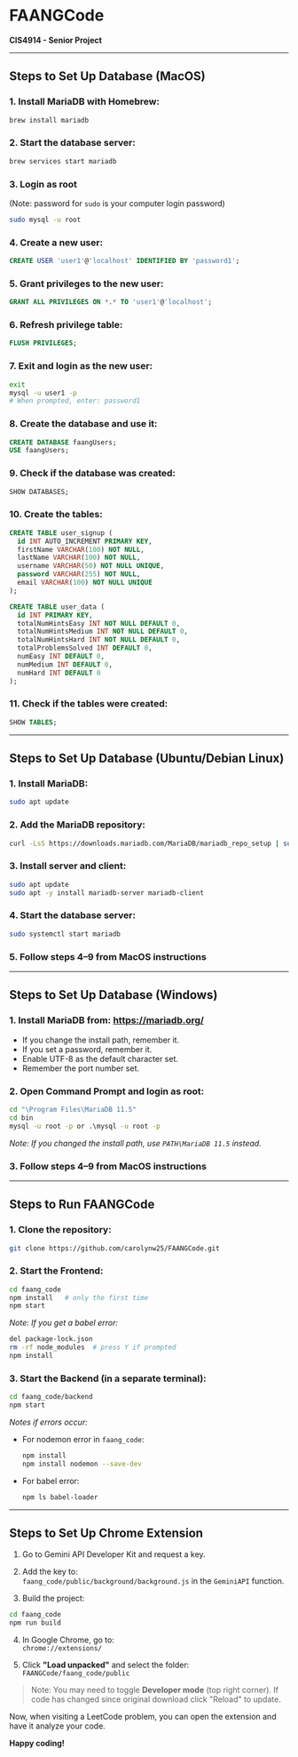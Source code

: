 # FAANGCode  
**CIS4914 - Senior Project**

---

## Steps to Set Up Database (MacOS)

### 1. Install MariaDB with Homebrew:
```bash
brew install mariadb
```

### 2. Start the database server:
```bash
brew services start mariadb
```

### 3. Login as root  
(Note: password for `sudo` is your computer login password)
```bash
sudo mysql -u root
```

### 4. Create a new user:
```sql
CREATE USER 'user1'@'localhost' IDENTIFIED BY 'password1';
```

### 5. Grant privileges to the new user:
```sql
GRANT ALL PRIVILEGES ON *.* TO 'user1'@'localhost';
```

### 6. Refresh privilege table:
```sql
FLUSH PRIVILEGES;
```

### 7. Exit and login as the new user:
```bash
exit
mysql -u user1 -p
# When prompted, enter: password1
```

### 8. Create the database and use it:
```sql
CREATE DATABASE faangUsers;
USE faangUsers;
```

### 9. Check if the database was created:
```sql
SHOW DATABASES;
```

### 10. Create the tables:
```sql
CREATE TABLE user_signup (
  id INT AUTO_INCREMENT PRIMARY KEY,
  firstName VARCHAR(100) NOT NULL,
  lastName VARCHAR(100) NOT NULL,
  username VARCHAR(50) NOT NULL UNIQUE,
  password VARCHAR(255) NOT NULL,
  email VARCHAR(100) NOT NULL UNIQUE
);

CREATE TABLE user_data (
  id INT PRIMARY KEY,
  totalNumHintsEasy INT NOT NULL DEFAULT 0,
  totalNumHintsMedium INT NOT NULL DEFAULT 0,
  totalNumHintsHard INT NOT NULL DEFAULT 0,
  totalProblemsSolved INT DEFAULT 0,
  numEasy INT DEFAULT 0,
  numMedium INT DEFAULT 0,
  numHard INT DEFAULT 0
);
```

### 11. Check if the tables were created:
```sql
SHOW TABLES;
```

---

## Steps to Set Up Database (Ubuntu/Debian Linux)

### 1. Install MariaDB:
```bash
sudo apt update
```

### 2. Add the MariaDB repository:
```bash
curl -LsS https://downloads.mariadb.com/MariaDB/mariadb_repo_setup | sudo bash -s -- --mariadb-server-version=11.5.2
```

### 3. Install server and client:
```bash
sudo apt update
sudo apt -y install mariadb-server mariadb-client
```

### 4. Start the database server:
```bash
sudo systemctl start mariadb
```

### 5. Follow steps 4–9 from **MacOS instructions**

---

## Steps to Set Up Database (Windows)

### 1. Install MariaDB from: https://mariadb.org/  
- If you change the install path, remember it.  
- If you set a password, remember it.  
- Enable UTF-8 as the default character set.  
- Remember the port number set.

### 2. Open Command Prompt and login as root:
```cmd
cd "\Program Files\MariaDB 11.5"
cd bin
mysql -u root -p or .\mysql -u root -p
```
*Note: If you changed the install path, use `PATH\MariaDB 11.5` instead.*

### 3. Follow steps 4–9 from **MacOS instructions**

---

## Steps to Run FAANGCode

### 1. Clone the repository:
```bash
git clone https://github.com/carolynw25/FAANGCode.git
```

### 2. Start the Frontend:
```bash
cd faang_code
npm install   # only the first time
npm start
```
*Note: If you get a babel error:*
```bash
del package-lock.json
rm -rf node_modules  # press Y if prompted
npm install
```

### 3. Start the Backend (in a separate terminal):
```bash
cd faang_code/backend
npm start
```

*Notes if errors occur:*
- For nodemon error in `faang_code`:  
  ```bash
  npm install
  npm install nodemon --save-dev
  ```

- For babel error:  
  ```bash
  npm ls babel-loader
  ```

---

## Steps to Set Up Chrome Extension

1. Go to Gemini API Developer Kit and request a key.  
2. Add the key to:  
   `faang_code/public/background/background.js` in the `GeminiAPI` function.

3. Build the project:
```bash
cd faang_code
npm run build
```

4. In Google Chrome, go to:  
   `chrome://extensions/`

5. Click **"Load unpacked"** and select the folder:  
   `FAANGCode/faang_code/public`

> Note: You may need to toggle **Developer mode** (top right corner). If code has changed since original download click "Reload" to update.

Now, when visiting a LeetCode problem, you can open the extension and have it analyze your code.

**Happy coding!**
